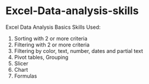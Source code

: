 # Excel-Data-analysis-skills
Excel Data Analysis Basics
Skills Used:
1. Sorting with 2 or more criteria
2. Filtering with 2 or more criteria
3. Filtering by color, text, number, dates and partial text
4. Pivot tables, Grouping
5. Slicer
6. Chart
7. Formulas


